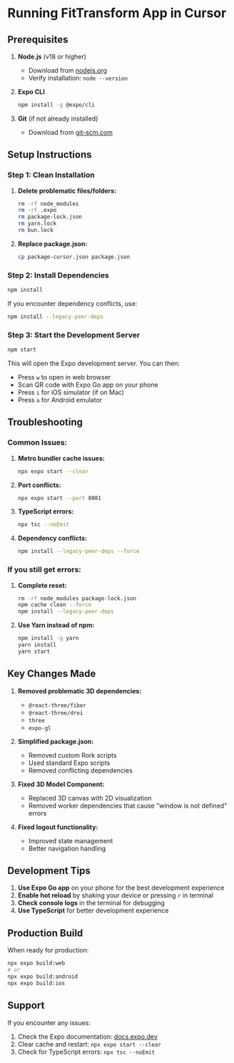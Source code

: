 # Running FitTransform App in Cursor

## Prerequisites

1. **Node.js** (v18 or higher)
   - Download from [nodejs.org](https://nodejs.org/)
   - Verify installation: `node --version`

2. **Expo CLI**
   ```bash
   npm install -g @expo/cli
   ```

3. **Git** (if not already installed)
   - Download from [git-scm.com](https://git-scm.com/)

## Setup Instructions

### Step 1: Clean Installation

1. **Delete problematic files/folders:**
   ```bash
   rm -rf node_modules
   rm -rf .expo
   rm package-lock.json
   rm yarn.lock
   rm bun.lock
   ```

2. **Replace package.json:**
   ```bash
   cp package-cursor.json package.json
   ```

### Step 2: Install Dependencies

```bash
npm install
```

If you encounter dependency conflicts, use:
```bash
npm install --legacy-peer-deps
```

### Step 3: Start the Development Server

```bash
npm start
```

This will open the Expo development server. You can then:
- Press `w` to open in web browser
- Scan QR code with Expo Go app on your phone
- Press `i` for iOS simulator (if on Mac)
- Press `a` for Android emulator

## Troubleshooting

### Common Issues:

1. **Metro bundler cache issues:**
   ```bash
   npx expo start --clear
   ```

2. **Port conflicts:**
   ```bash
   npx expo start --port 8081
   ```

3. **TypeScript errors:**
   ```bash
   npx tsc --noEmit
   ```

4. **Dependency conflicts:**
   ```bash
   npm install --legacy-peer-deps --force
   ```

### If you still get errors:

1. **Complete reset:**
   ```bash
   rm -rf node_modules package-lock.json
   npm cache clean --force
   npm install --legacy-peer-deps
   ```

2. **Use Yarn instead of npm:**
   ```bash
   npm install -g yarn
   yarn install
   yarn start
   ```

## Key Changes Made

1. **Removed problematic 3D dependencies:**
   - `@react-three/fiber`
   - `@react-three/drei`
   - `three`
   - `expo-gl`

2. **Simplified package.json:**
   - Removed custom Rork scripts
   - Used standard Expo scripts
   - Removed conflicting dependencies

3. **Fixed 3D Model Component:**
   - Replaced 3D canvas with 2D visualization
   - Removed worker dependencies that cause "window is not defined" errors

4. **Fixed logout functionality:**
   - Improved state management
   - Better navigation handling

## Development Tips

1. **Use Expo Go app** on your phone for the best development experience
2. **Enable hot reload** by shaking your device or pressing `r` in terminal
3. **Check console logs** in the terminal for debugging
4. **Use TypeScript** for better development experience

## Production Build

When ready for production:
```bash
npx expo build:web
# or
npx expo build:android
npx expo build:ios
```

## Support

If you encounter any issues:
1. Check the Expo documentation: [docs.expo.dev](https://docs.expo.dev)
2. Clear cache and restart: `npx expo start --clear`
3. Check for TypeScript errors: `npx tsc --noEmit`